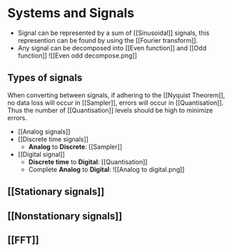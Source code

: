 # Systems and Signals
- Signal can be represented by a sum of [[Sinusoidal]] signals, this represention can be found by using the [[Fourier transform]].
- Any signal can be decomposed into [[Even function]] and [[Odd function]]
![[Even odd decompose.png]]

## Types of signals
When converting between signals, if adhering to the [[Nyquist Theorem]], no data loss will occur in [[Sampler]], errors will occur in [[Quantisation]]. Thus the number of [[Quantisation]] levels should be high to minimize errors.
- [[Analog signals]]
- [[Discrete time signals]]
	- **Analog** to **Discrete**: [[Sampler]]
- [[Digital signal]]
	- **Discrete time** to **Digital**: [[Quantisation]]
	- Complete **Analog** to **Digital**:
	![[Analog to digital.png]]
## [[Stationary signals]]
## [[Nonstationary signals]]
## [[FFT]]

